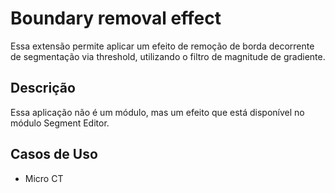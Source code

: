 # Boundary removal effect

Essa extensão permite aplicar um efeito de remoção de borda decorrente de segmentação via threshold, utilizando o filtro de magnitude de gradiente.

## Descrição

Essa aplicação não é um módulo, mas um efeito que está disponível no módulo Segment Editor.

## Casos de Uso

* Micro CT